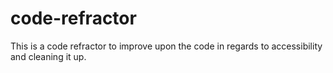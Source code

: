 # code-refractor
This is a code refractor to improve upon the code in regards to accessibility and cleaning it up. 
